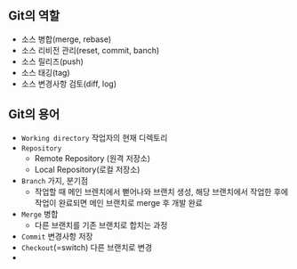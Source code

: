 
## Git의 역할
- 소스 병합(merge, rebase)
- 소스 리비전 관리(reset, commit, banch)
- 소스 릴리즈(push)
- 소스 태깅(tag)
- 소스 변경사항 검토(diff, log)

## Git의 용어
- `Working directory` 작업자의 현재 디렉토리
- `Repository` 
	- Remote Repository (원격 저장소)
	- Local Repository(로컬 저장소)
- `Branch` 가지, 분기점
	- 작업할 때 메인 브렌치에서 뻗어나와 브랜치 생성, 해당 브랜치에서 작업한 후에 작업이 완료되면 메인 브랜치로 merge 후 개발 완료
- `Merge` 병합
	- 다른 브랜치를 기존 브랜치로 합치는 과정
- `Commit` 변경사항 저장
- `Checkout`(=switch) 다른 브랜치로 변경
- 
